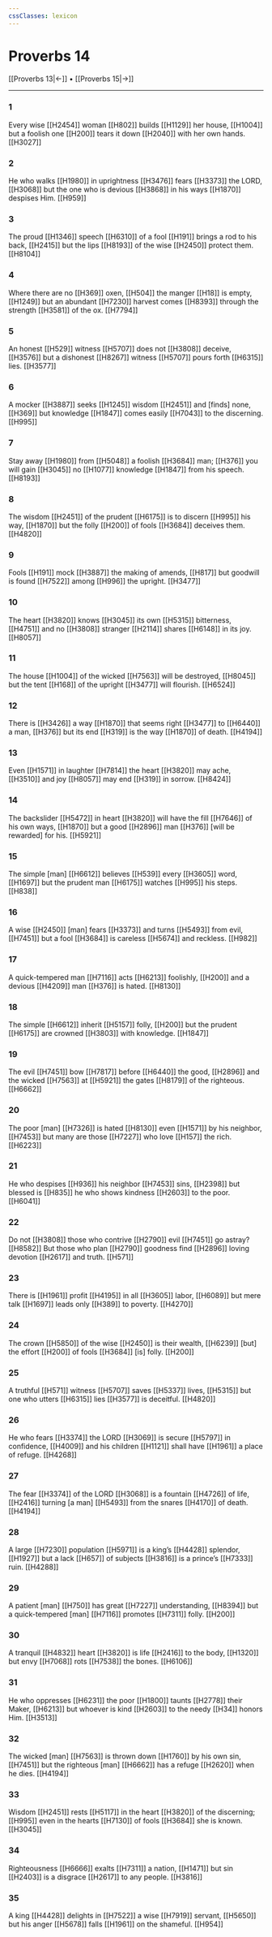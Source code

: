 ```yaml
---
cssClasses: lexicon
---
```


# Proverbs 14

[[Proverbs 13|←]] • [[Proverbs 15|→]]

---

### 1
Every wise [[H2454]] woman [[H802]] builds [[H1129]] her house, [[H1004]] but a foolish one [[H200]] tears it down [[H2040]] with her own hands. [[H3027]]

### 2
He who walks [[H1980]] in uprightness [[H3476]] fears [[H3373]] the LORD, [[H3068]] but the one who is devious [[H3868]] in his ways [[H1870]] despises Him. [[H959]]

### 3
The proud [[H1346]] speech [[H6310]] of a fool [[H191]] brings a rod to his back, [[H2415]] but the lips [[H8193]] of the wise [[H2450]] protect them. [[H8104]]

### 4
Where there are no [[H369]] oxen, [[H504]] the manger [[H18]] is empty, [[H1249]] but an abundant [[H7230]] harvest comes [[H8393]] through the strength [[H3581]] of the ox. [[H7794]]

### 5
An honest [[H529]] witness [[H5707]] does not [[H3808]] deceive, [[H3576]] but a dishonest [[H8267]] witness [[H5707]] pours forth [[H6315]] lies. [[H3577]]

### 6
A mocker [[H3887]] seeks [[H1245]] wisdom [[H2451]] and [finds] none, [[H369]] but knowledge [[H1847]] comes easily [[H7043]] to the discerning. [[H995]]

### 7
Stay away [[H1980]] from [[H5048]] a foolish [[H3684]] man; [[H376]] you will gain [[H3045]] no [[H1077]] knowledge [[H1847]] from his speech. [[H8193]]

### 8
The wisdom [[H2451]] of the prudent [[H6175]] is to discern [[H995]] his way, [[H1870]] but the folly [[H200]] of fools [[H3684]] deceives them. [[H4820]]

### 9
Fools [[H191]] mock [[H3887]] the making of amends, [[H817]] but goodwill is found [[H7522]] among [[H996]] the upright. [[H3477]]

### 10
The heart [[H3820]] knows [[H3045]] its own [[H5315]] bitterness, [[H4751]] and no [[H3808]] stranger [[H2114]] shares [[H6148]] in its joy. [[H8057]]

### 11
The house [[H1004]] of the wicked [[H7563]] will be destroyed, [[H8045]] but the tent [[H168]] of the upright [[H3477]] will flourish. [[H6524]]

### 12
There is [[H3426]] a way [[H1870]] that seems right [[H3477]] to [[H6440]] a man, [[H376]] but its end [[H319]] is the way [[H1870]] of death. [[H4194]]

### 13
Even [[H1571]] in laughter [[H7814]] the heart [[H3820]] may ache, [[H3510]] and joy [[H8057]] may end [[H319]] in sorrow. [[H8424]]

### 14
The backslider [[H5472]] in heart [[H3820]] will have the fill [[H7646]] of his own ways, [[H1870]] but a good [[H2896]] man [[H376]] [will be rewarded] for his. [[H5921]]

### 15
The simple [man] [[H6612]] believes [[H539]] every [[H3605]] word, [[H1697]] but the prudent man [[H6175]] watches [[H995]] his steps. [[H838]]

### 16
A wise [[H2450]] [man] fears [[H3373]] and turns [[H5493]] from evil, [[H7451]] but a fool [[H3684]] is careless [[H5674]] and reckless. [[H982]]

### 17
A quick-tempered man [[H7116]] acts [[H6213]] foolishly, [[H200]] and a devious [[H4209]] man [[H376]] is hated. [[H8130]]

### 18
The simple [[H6612]] inherit [[H5157]] folly, [[H200]] but the prudent [[H6175]] are crowned [[H3803]] with knowledge. [[H1847]]

### 19
The evil [[H7451]] bow [[H7817]] before [[H6440]] the good, [[H2896]] and the wicked [[H7563]] at [[H5921]] the gates [[H8179]] of the righteous. [[H6662]]

### 20
The poor [man] [[H7326]] is hated [[H8130]] even [[H1571]] by his neighbor, [[H7453]] but many are those [[H7227]] who love [[H157]] the rich. [[H6223]]

### 21
He who despises [[H936]] his neighbor [[H7453]] sins, [[H2398]] but blessed is [[H835]] he who shows kindness [[H2603]] to the poor. [[H6041]]

### 22
Do not [[H3808]] those who contrive [[H2790]] evil [[H7451]] go astray? [[H8582]] But those who plan [[H2790]] goodness find [[H2896]] loving devotion [[H2617]] and truth. [[H571]]

### 23
There is [[H1961]] profit [[H4195]] in all [[H3605]] labor, [[H6089]] but mere talk [[H1697]] leads only [[H389]] to poverty. [[H4270]]

### 24
The crown [[H5850]] of the wise [[H2450]] is their wealth, [[H6239]] [but] the effort [[H200]] of fools [[H3684]] [is] folly. [[H200]]

### 25
A truthful [[H571]] witness [[H5707]] saves [[H5337]] lives, [[H5315]] but one who utters [[H6315]] lies [[H3577]] is deceitful. [[H4820]]

### 26
He who fears [[H3374]] the LORD [[H3069]] is secure [[H5797]] in confidence, [[H4009]] and his children [[H1121]] shall have [[H1961]] a place of refuge. [[H4268]]

### 27
The fear [[H3374]] of the LORD [[H3068]] is a fountain [[H4726]] of life, [[H2416]] turning [a man] [[H5493]] from the snares [[H4170]] of death. [[H4194]]

### 28
A large [[H7230]] population [[H5971]] is a king’s [[H4428]] splendor, [[H1927]] but a lack [[H657]] of subjects [[H3816]] is a prince’s [[H7333]] ruin. [[H4288]]

### 29
A patient [man] [[H750]] has great [[H7227]] understanding, [[H8394]] but a quick-tempered [man] [[H7116]] promotes [[H7311]] folly. [[H200]]

### 30
A tranquil [[H4832]] heart [[H3820]] is life [[H2416]] to the body, [[H1320]] but envy [[H7068]] rots [[H7538]] the bones. [[H6106]]

### 31
He who oppresses [[H6231]] the poor [[H1800]] taunts [[H2778]] their Maker, [[H6213]] but whoever is kind [[H2603]] to the needy [[H34]] honors Him. [[H3513]]

### 32
The wicked [man] [[H7563]] is thrown down [[H1760]] by his own sin, [[H7451]] but the righteous [man] [[H6662]] has a refuge [[H2620]] when he dies. [[H4194]]

### 33
Wisdom [[H2451]] rests [[H5117]] in the heart [[H3820]] of the discerning; [[H995]] even in the hearts [[H7130]] of fools [[H3684]] she is known. [[H3045]]

### 34
Righteousness [[H6666]] exalts [[H7311]] a nation, [[H1471]] but sin [[H2403]] is a disgrace [[H2617]] to any people. [[H3816]]

### 35
A king [[H4428]] delights in [[H7522]] a wise [[H7919]] servant, [[H5650]] but his anger [[H5678]] falls [[H1961]] on the shameful. [[H954]]

